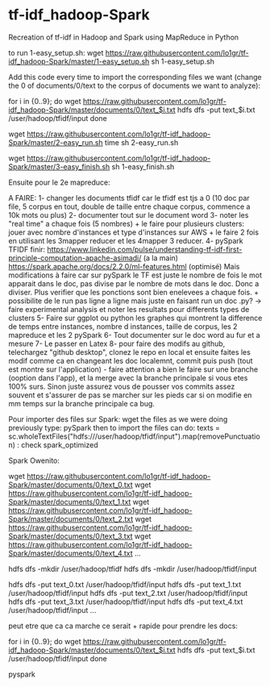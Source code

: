 # tf-idf_hadoop-Spark
Recreation of tf-idf in Hadoop and Spark using MapReduce in Python


to run 1-easy_setup.sh:
wget https://raw.githubusercontent.com/lo1gr/tf-idf_hadoop-Spark/master/1-easy_setup.sh
sh 1-easy_setup.sh

Add this code every time to import the corresponding files we want (change the 0 of documents/0/text to the corpus of documents we want to analyze):

for i in {0..9}; do
      wget https://raw.githubusercontent.com/lo1gr/tf-idf_hadoop-Spark/master/documents/0/text_$i.txt
      hdfs dfs -put text_$i.txt /user/hadoop/tfidf/input
done

wget https://raw.githubusercontent.com/lo1gr/tf-idf_hadoop-Spark/master/2-easy_run.sh
time sh 2-easy_run.sh

wget https://raw.githubusercontent.com/lo1gr/tf-idf_hadoop-Spark/master/3-easy_finish.sh
sh 1-easy_finish.sh


Ensuite pour le 2e mapreduce:




A FAIRE:
1- changer les documents tfidf car le tfidf est tjs a 0 (10 doc par file, 5 corpus en tout, double de taille entre chaque corpus, commence a 10k mots ou plus)
2- documenter tout sur le document word
3- noter les "real time" a chaque fois (5 nombres) + le faire pour plusieurs clusters:
jouer avec nombre d'instances et type d'instances sur AWS  + le faire 2 fois en utilisant
les 3mapper reducer et les 4mapper 3 reducer.
4- pySpark TFIDF finir: https://www.linkedin.com/pulse/understanding-tf-idf-first-principle-computation-apache-asimadi/ (a la main)
https://spark.apache.org/docs/2.2.0/ml-features.html (optimisé)
Mais modifications à faire car sur pySpark le TF est juste le nombre de fois le mot
apparait dans le doc, pas divise par le nombre de mots dans le doc. Donc a diviser.
Plus verifier que les ponctions sont bien enelevees a chaque fois. + possibilite
de le run pas ligne a ligne mais juste en faisant run un doc .py?
-> faire experimental analysis et noter les resultats pour differents types de clusters
5- Faire sur ggplot ou python les graphes qui montrent la difference de temps entre
instances, nombre d instances, taille de corpus, les 2 mapreduce et les 2 pySpark
6- Tout documenter sur le doc word au fur et a mesure
7- Le passer en Latex
8- pour faire des modifs au github, telechargez "github desktop", clonez le repo en local
et ensuite faites les modif comme ca en changeant les doc localemnt, commit puis push
(tout est montre sur l'application) - faire attention a bien le faire sur une branche
(ooption dans l'app), et la merge avec la branche principale si vous etes 100% surs. Sinon juste assurez vous de pousser vos commits assez souvent et s'assurer de pas se marcher sur les pieds car si on modifie en mm temps sur la branche principale ca bug.


Pour importer des files sur Spark:
wget the files as we were doing previously
type:
pySpark
then to import the files can do: texts = sc.wholeTextFiles("hdfs:///user/hadoop/tfidf/input").map(removePunctuation)   : check spark_optimized



Spark Owenito:

wget https://raw.githubusercontent.com/lo1gr/tf-idf_hadoop-Spark/master/documents/0/text_0.txt
wget https://raw.githubusercontent.com/lo1gr/tf-idf_hadoop-Spark/master/documents/0/text_1.txt
wget https://raw.githubusercontent.com/lo1gr/tf-idf_hadoop-Spark/master/documents/0/text_2.txt
wget https://raw.githubusercontent.com/lo1gr/tf-idf_hadoop-Spark/master/documents/0/text_3.txt
wget https://raw.githubusercontent.com/lo1gr/tf-idf_hadoop-Spark/master/documents/0/text_4.txt
...

hdfs dfs -mkdir /user/hadoop/tfidf
hdfs dfs -mkdir /user/hadoop/tfidf/input

hdfs dfs -put text_0.txt /user/hadoop/tfidf/input
hdfs dfs -put text_1.txt /user/hadoop/tfidf/input
hdfs dfs -put text_2.txt /user/hadoop/tfidf/input
hdfs dfs -put text_3.txt /user/hadoop/tfidf/input
hdfs dfs -put text_4.txt /user/hadoop/tfidf/input
...


peut etre que ca ca marche ce serait + rapide pour prendre les docs:

for i in {0..9}; do
	wget https://raw.githubusercontent.com/lo1gr/tf-idf_hadoop-Spark/master/documents/0/text_$i.txt
	hdfs dfs -put text_$i.txt /user/hadoop/tfidf/input
done

pyspark
